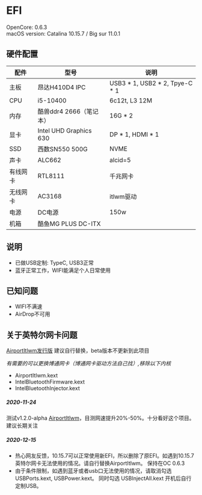 
# EFI
OpenCore: 0.6.3  
macOS version: Catalina 10.15.7 / Big sur 11.0.1

## 硬件配置

| 配件   | 型号 | 说明 |
|------|----|----|
| 主板   |  昂达H410D4 IPC  |  USB3 * 1, USB2 * 2, Tpye-C * 1 |
| CPU  |  i5-10400  |  6c12t, L3 12M  |
| 内存   |  酷兽ddr4 2666（笔记本）  |  16G * 2  |
| 显卡   |  Intel UHD Graphics 630  |  DP * 1, HDMI * 1  |
| SSD  |  西数SN550 500G  |  NVME  |
| 声卡   |  ALC662  |  alcid=5  |
| 有线网卡 |  RTL8111  |  千兆网卡  |
| 无线网卡 |  AC3168  |  itlwm驱动  |
| 电源 |  DC电源  |  150w  |
| 机箱 |  酷鱼MG PLUS DC-ITX  |    |


## 说明

* 已做USB定制: TypeC, USB3正常
* 蓝牙正常工作，WIFI能满足个人日常使用

## 已知问题
* WIFI不满速
* AirDrop不可用

## 关于英特尔网卡问题

[AirportItlwm发行版](https://github.com/OpenIntelWireless/itlwm/releases)
建议自行替换，beta版本不更新到此项目

*有需要的可以更换博通网卡（博通网卡驱动方法自己找）,移除以下内核*
* AirportItlwm.kext
* IntelBluetoothFirmware.kext
* IntelBluetoothInjector.kext

##### 2020-11-24

测试v1.2.0-alpha [AirportItlwm](https://github.com/OpenIntelWireless/itlwm/releases)，目测网速提升20%-50%。十分看好这个项目。建议长期关注


##### 2020-12-15

* 热心网友反馈，10.15.7可以正常使用新EFI，所以删除了原EFI。如遇到10.15.7英特尔网卡无法使用的情况。请自行替换AirportItlwm。
保持在OC 0.6.3
* 由于条件限制，如遇到蓝牙或者usb口无法使用的情况，请取消勾选 USBPorts.kext, USBPower.kext。 同时勾选 USBInjectAll.kext 开机后自行定制USB。
